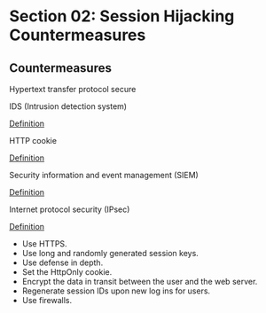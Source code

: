 # Section 02: Session Hijacking Countermeasures

## Countermeasures
Hypertext transfer protocol secure

IDS (Intrusion detection system)

[Definition](../definitions/definitions_I.md#intrusion-detection-system)

HTTP cookie

[Definition](../definitions/definitions_C.md#cookie)

Security information and event management (SIEM)

[Definition](../definitions/definitions_S.md#security-information-and-event-management)

Internet protocol security (IPsec)

[Definition](../definitions/definitions_I.md#internet-protocol-security)

- Use HTTPS.
- Use long and randomly generated session keys.
- Use defense in depth.
- Set the HttpOnly cookie.
- Encrypt the data in transit between the user and the web server.
- Regenerate session IDs upon new log ins for users.
- Use firewalls.
